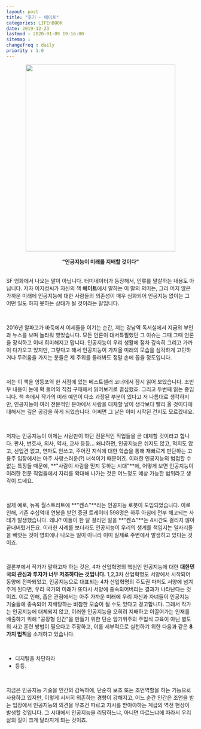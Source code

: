 ```yaml
---
layout: post
title: "후기 - 에이트"
categories: LIFEnBOOK
date: 2019-12-23
lastmod : 2020-01-09 19:16:00
sitemap :
changefreq : daily
priority : 1.0
---
```




<center><img src="http://image.yes24.com/momo/TopCate2628/MidCate008/262775884.jpg" style="height:500px; width:400px" ></center>
<br>

<center><b>"인공지능이 미래를 지배할 것이다"</b></center>

<br>

 SF 영화에서 나오는 말이 아닙니다. 터미네이터가 등장해서, 인류를 말살하는 내용도 아닙니다. 저자 이지성씨가 자신의 책 **에이트**에서 말하는 이 말의 의미는, 그리 머지 않은 가까운 미래에 인공지능에 대한 사람들의 의존성이 매우 심화되어 인공지능 없이는 그 어떤 일도 하지 못하는 상태가 될 것이라는 말입니다. 

<br>

 2016년 알파고가 바둑에서 이세돌을 이기는 순간, 저는 강남역 독서실에서 지금의 부인과 뉴스를 보며 놀라워 했었습니다. 모든 언론이 대서특필했던 그 이슈는 그때 그때 언론을 장식하고 이내 희미해지고 맙니다. 인공지능이 우리 생활에 점차 깊숙히 그리고 가까이 다가오고 있지만, 그렇다고 해서 인공지능이 가져올 미래의 모습을 심각하게 고민하거나 두려움을 가지는 분들은 제 주위를 둘러봐도 정말 손에 꼽을 정도입니다. 

<br>

 저는 이 책을 영등포역 한 서점에 있는 베스트셀러 코너에서 잠시 읽어 보았습니다. 초반부 내용이 눈에 확 들어와 직접 구매해서 읽어보기로 결심했죠. 그리고 두번째 읽는 중입니다. 책 속에서 작가의 미래 예언이 다소 과장된 부분이 있다고 저 나름대로 생각하지만, 인공지능이 여러 전문적인 분야에서 사람을 대체할 날이 생각보다 빨리 올 것이다에 대해서는 깊은 공감을 하게 되었습니다. 어쩌면 그 날은 이미 시작된 건지도 모르겠네요. 

<br>

 저자는 인공지능이 이제는 사람만이 하던 전문적인 직업들을 곧 대체할 것이라고 합니다. 판사, 변호사, 의사, 약사, 교사 등등... 왜냐하면, 인공지능은 쉬지도 않고, 먹지도 않고, 선입견 없고, 연차도 안쓰고, 주어진 지식에 대한 학습을 통해 재빠르게 판단하는 고용주 입장에서는 아주 사랑스러운(?) 녀석이기 때문이죠. 이러한 인공지능의 범접할 수 없는 특징들 때문에, **"사람이 사람을 믿지 못하는 시대"**에, 어떻게 보면 인공지능이 이러한 전문 직업들에서 자리를 확대해 나가는 것은 어느정도 예상 가능한 범위라고 생각이 드네요. 

<br>

 실제 예로, 뉴욕 월스트리트에 **"켄쇼"**라는 인공지능 로봇이 도입되었습니다. 이로 인해, 기존 수십억대 연봉을 받던 증권 트레이더 598명은 하루 아침에 전부 해고되는 사태가 발생했습니다. 왜냐? 이들이 한 달 걸리던 일을 **"켄쇼"**는 4시간도 걸리지 않아 끝내버렸거든요. 이러한 사례를 보더라도 인공지능이 우리의 생계를 책임지는 일자리들을 빼앗는 것이 영화에나 나오는 일이 아니라 이미 실제로 주변에서 발생하고 있다는 것이죠. 

<br>

 결론부에서 작가가 말하고자 하는 것은, 4차 산업혁명의 핵심인 인공지능에 대한 **대한민국의 관심과 투자가 너무 저조하다는 것입니다.** 1,2,3차 산업혁명도 서양에서 시작되어 동양에 전파되었고, 인공지능으로 대표되는 4차 산업혁명의 주도권 마저도 서양에 넘겨주게 된다면, 우리 국가의 미래가 또다시 서양에 종속되어버리는 결과가 나타난다는 것이죠. 이로 인해, 좁은 관점에서는 아주 가까운 미래에 우리 자신과 자녀들이 인공지능 기술들에 종속되어 지배당하는 비참한 모습이 될 수도 있다고 경고합니다. 그래서 작가는 인공지능에 대체되지 않고, 이러한 인공지능을 오히려 지배하고 이끌어가는 인재를 배출하기 위해 "공장형 인간"을 만들기 위한 단순 암기위주의 주입식 교육이 아닌 별도의 사고 훈련 방법이 필요다고 주장하고, 이를 세부적으로 실천하기 위한 다음과 같은  **8가지 법칙**을 소개하고 있습니다. 

<br>

* 디지털을 차단하라
* 등등.

<br>

 지금은 인공지능 기술을 인간의 감독하에, 단순히 보조 또는 조언역할을 하는 기능으로 사용하고 있지만, 이렇게 서서히 의존하는 경향이 강해지고, 어느 순간 인간은 조언을 받는 입장에서 인공지능의 의견을 무조건 따르고 지시를 받아야하는 계급의 역전 현상이 발생할 것입니다. 그 시대에서 인공지능을 리딩하느냐, 아니면 따르느냐에 따라서 우리 삶의 질이 크게 달라지게 되는 것이죠. 



